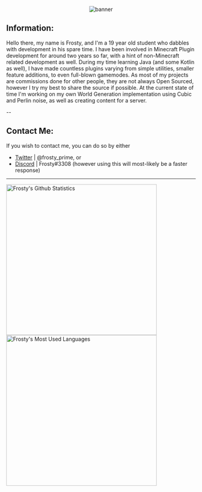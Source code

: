 <p align="center"> <img src="https://cdn.discordapp.com/attachments/573153691771863057/835882096811704350/unknown.png" alt="banner" /> </p>

## Information:
Hello there, my name is Frosty, and I'm a 19 year old student who dabbles with development in his spare time. I have been involved in Minecraft Plugin development for around two years so far, with a hint of non-Minecraft related development as well. During my time learning Java (and some Kotlin as well), I have made countless plugins varying from simple utilities, smaller feature additions, to even full-blown gamemodes. As most of my projects are commissions done for other people, they are not always Open Sourced, however I try my best to share the source if possible. At the current state of time I'm working on my own World Generation implementation using Cubic and Perlin noise, as well as creating content for a server. <br />

--

## Contact Me:
If you wish to contact me, you can do so by either <br>
* [Twitter][twitter] | @frosty_prime, or <br>
* [Discord][discord] | Frosty#3308 (however using this will most-likely be a faster response)<br />

---

<img align="left" width="400" alt="Frosty's Github Statistics" src="https://github-readme-stats.vercel.app/api?username=Frcsty&show_icons=true&hide_border=true&theme=dark&icon_color=00f6ff&count_private=true&include_all_commits=true" /> 
<img align="left" width="400" alt="Frosty's Most Used Languages" src="https://github-readme-stats.vercel.app/api/top-langs/?username=Frcsty&theme=dark&hide_border=true&layout=default" />

[twitter]: https://twitter.com/prime_frosty
[discord]: Frosty#3308
